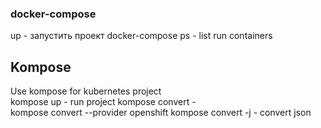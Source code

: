 ### docker-compose 
up - запустить проект
docker-compose ps - list run containers

## Kompose
Use kompose for kubernetes project  
kompose up - run project
kompose convert -   
kompose convert --provider openshift
kompose convert -j  - convert json

